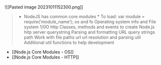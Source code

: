 ![[Pasted image 20231011152300.png]]
> * NodeJS has common core modules * To load: var module = require('module_name’); os and fs Operating system info and File system 1/0O http Classes, methods and events to create Node.js hitp server querystring Parsing and formatting URL query strings path Work with file paths url url resolution and parsing util Additional util functions to help development

* [[Node.js Core Modules - OS]]
* [[Node.js Core Modules - HTTP]]